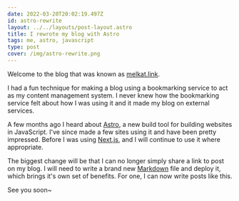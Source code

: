 ```yaml
---
date: 2022-03-20T20:02:19.497Z
id: astro-rewrite
layout: ../../layouts/post-layout.astro
title: I rewrote my blog with Astro
tags: me, astro, javascript
type: post
cover: /img/astro-rewrite.png
---
```

Welcome to the blog that was known as [melkat.link](https://melkat.link).

I had a fun technique for making a blog using a bookmarking service to act as my content management system. I never knew how the bookmarking service felt about how I was using it and it made my blog on external services.

A few months ago I heard about [Astro](https://astro.build), a new build tool for building websites in JavaScript. I've since made a few sites using it and have been pretty impressed. Before I was using [Next.js](https://nextjs.org), and I will continue to use it where appropriate.

The biggest change will be that I can no longer simply share a link to post on my blog. I will need to write a brand new [Markdown](https://en.wikipedia.org/wiki/Markdown) file and deploy it, which brings it's own set of benefits. For one, I can now write posts like this.

See you soon~
